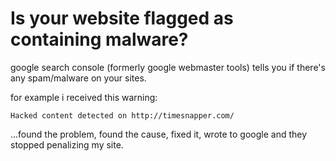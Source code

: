 ﻿# Is your website flagged as containing malware?

google search console (formerly google webmaster tools) tells you if there's any spam/malware on your sites.

for example i received this warning:

    Hacked content detected on http://timesnapper.com/

...found the problem, found the cause, fixed it, wrote to google and they stopped penalizing my site.